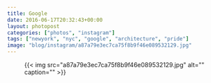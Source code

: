 ```yaml
---
title: Google
date: 2016-06-17T20:32:43+00:00
layout: photopost
categories: ["photos", "instagram"]
tags: ["newyork", "nyc", "google", "architecture", "pride"]
image: "blog/instagram/a87a79e3ec7ca75f8b9f46e089532129.jpg"
---
```


<figure class="photo photo--square">
  {{< img src="a87a79e3ec7ca75f8b9f46e089532129.jpg" alt="" caption="" >}}

</figure>


